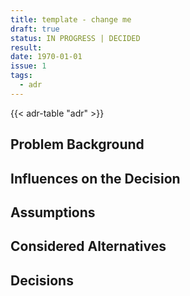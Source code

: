```yaml
---
title: template - change me
draft: true
status: IN PROGRESS | DECIDED
result: 
date: 1970-01-01
issue: 1
tags:
  - adr
---
```


{{< adr-table "adr" >}}

## Problem Background


## Influences on the Decision


## Assumptions


## Considered Alternatives


## Decisions
